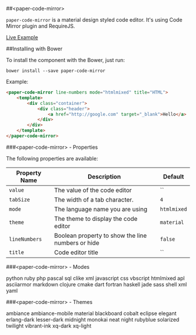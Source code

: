 ##&lt;paper-code-mirror&gt;

`paper-code-mirror` is a material design styled code editor. It's using Code Mirror plugin and RequireJS.

[Live Example](http://spacee.xyz/paper-code-mirror/demo.html)

##Installing with Bower

To install the component with the Bower, just run: 

`bower install --save paper-code-mirror`


Example:

```html
<paper-code-mirror line-numbers mode="htmlmixed" title="HTML">
    <template>
        <div class="container">
            <div class="header">
                <a href="http://google.com" target="_blank">Hello</a>
            </div>
        </div>
    </template>
</paper-code-mirror>
```

###&lt;paper-code-mirror&gt; - Properties

The following properties are available:

| Property Name | Description | Default |
| --- | --- | --- |
| `value` | The value of the code editor | `` |
| `tabSize` | The width of a tab character. | `4` |
| `mode` | The language name you are using | `htmlmixed` |
| `theme` | The theme to display the code editor | `material` |
| `lineNumbers` | Boolean property to show the line numbers or hide | `false` |
| `title` | Code editor title | `` |

###&lt;paper-code-mirror&gt; - Modes

python
ruby
php
pascal
sql
clike
xml
javascript
css
vbscript
htmlmixed
apl
asciiarmor
markdown
clojure
cmake
dart
fortran
haskell
jade
sass
shell
xml
yaml

###&lt;paper-code-mirror&gt; - Themes

ambiance
ambiance-mobile
material
blackboard
cobalt
eclipse
elegant
erlang-dark
lesser-dark
midnight
monokai
neat
night
rubyblue
solarized
twilight
vibrant-ink
xq-dark
xq-light